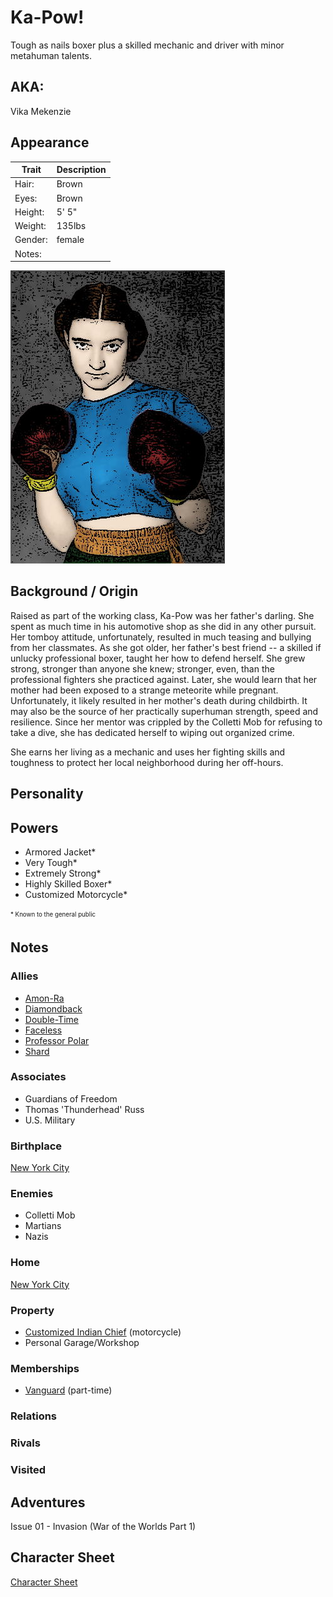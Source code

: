 <!--
type: non-player-character
created-by:
-->

# Ka-Pow!

Tough as nails boxer plus a skilled mechanic and driver with minor metahuman talents.

## AKA:
Vika Mekenzie

## Appearance
Trait | Description
-- | --
Hair: | Brown
Eyes: | Brown
Height: | 5' 5"
Weight: | 135lbs
Gender: | female
Notes: |
![picture](../images/Ka-Pow.jpg)

## Background / Origin
Raised as part of the working class, Ka-Pow was her father's darling.  She spent as much time in his automotive shop as she did in any other pursuit.  Her tomboy attitude, unfortunately, resulted in much teasing and bullying from her classmates.  As she got older, her father's best friend -- a skilled if unlucky professional boxer, taught her how to defend herself.  She grew strong, stronger than anyone she knew; stronger, even, than the professional fighters she practiced against.  Later, she would learn that her mother had been exposed to a strange meteorite while pregnant.  Unfortunately, it likely resulted in her mother's death during childbirth.  It may also be the source of her practically superhuman strength, speed and resilience.  Since her mentor was crippled by the Colletti Mob for refusing to take a dive, she has dedicated herself to wiping out organized crime.

She earns her living as a mechanic and uses her fighting skills and toughness to protect her local neighborhood during her off-hours.

## Personality

## Powers
- Armored Jacket\*
- Very Tough\*
- Extremely Strong\*
- Highly Skilled Boxer\*
- Customized Motorcycle\*

<sub><sup> * Known to the general public</sup></sub>

## Notes

### Allies
- [Amon-Ra](Amon-Ra.md)
- [Diamondback](Diamondback.md)
- [Double-Time](Double_Time.md)
- [Faceless](Faceless.md)
- [Professor Polar](Professor_Polar.md)
- [Shard](Shard.md)

### Associates
- Guardians of Freedom
- Thomas 'Thunderhead' Russ
- U.S. Military

### Birthplace
[New York City](/locations/New_York_State/New_York_City/New_York_City.md)

### Enemies
- Colletti Mob
- Martians
- Nazis

### Home
[New York City](/locations/New_York_State/New_York_City/New_York_City.md)

### Property
- [Customized Indian Chief](../items/Ka-Pow_Motorcycle.md) (motorcycle)
- Personal Garage/Workshop

### Memberships
- [Vanguard](/organizations/Vanguard.md) (part-time)

### Relations

### Rivals

### Visited

## Adventures
Issue 01 - Invasion (War of the Worlds Part 1)

## Character Sheet
[Character Sheet](https://legends-of-the-golden-age.github.io/LotGA/pdf/Ka-Pow.pdf)

<!-- GM Notes
[Hero Designer File](<>)
[pdf](<>)
-->